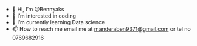 - 👋 Hi, I’m @Bennyaks
- 👀 I’m interested in coding
- 🌱 I’m currently learning Data science
- 📫 How to reach me email me at manderaben9371@gmail.com or tel no 0769682916
<!---
Bennyaks/Bennyaks is a ✨ special ✨ repository because its `README.md` (this file) appears on your GitHub profile.
You can click the Preview link to take a look at your changes.
--->
